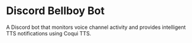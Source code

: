 # Discord Bellboy Bot

A Discord bot that monitors voice channel activity and provides intelligent TTS notifications using Coqui TTS.
